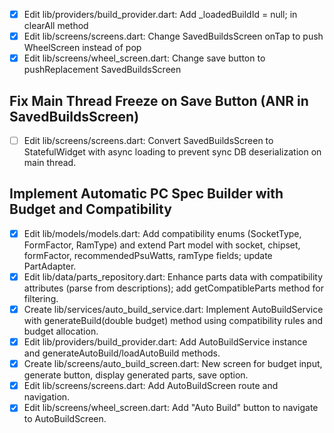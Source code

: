 - [x] Edit lib/providers/build_provider.dart: Add _loadedBuildId = null; in clearAll method
- [x] Edit lib/screens/screens.dart: Change SavedBuildsScreen onTap to push WheelScreen instead of pop
- [x] Edit lib/screens/wheel_screen.dart: Change save button to pushReplacement SavedBuildsScreen

## Fix Main Thread Freeze on Save Button (ANR in SavedBuildsScreen)
- [ ] Edit lib/screens/screens.dart: Convert SavedBuildsScreen to StatefulWidget with async loading to prevent sync DB deserialization on main thread.

## Implement Automatic PC Spec Builder with Budget and Compatibility
- [x] Edit lib/models/models.dart: Add compatibility enums (SocketType, FormFactor, RamType) and extend Part model with socket, chipset, formFactor, recommendedPsuWatts, ramType fields; update PartAdapter.
- [x] Edit lib/data/parts_repository.dart: Enhance parts data with compatibility attributes (parse from descriptions); add getCompatibleParts method for filtering.
- [x] Create lib/services/auto_build_service.dart: Implement AutoBuildService with generateBuild(double budget) method using compatibility rules and budget allocation.
- [x] Edit lib/providers/build_provider.dart: Add AutoBuildService instance and generateAutoBuild/loadAutoBuild methods.
- [x] Create lib/screens/auto_build_screen.dart: New screen for budget input, generate button, display generated parts, save option.
- [x] Edit lib/screens/screens.dart: Add AutoBuildScreen route and navigation.
- [x] Edit lib/screens/wheel_screen.dart: Add "Auto Build" button to navigate to AutoBuildScreen.
